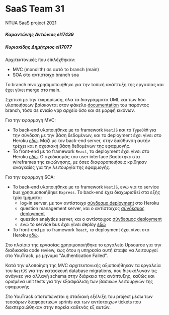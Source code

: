 # SaaS Team 31 
NTUA SaaS project 2021 

##### Καραντώνης Αντώνιος el17439

##### Κυριακίδης Δημήτριος el17077

Αρχιτεκτονικές που επιλέχθηκαν:
 - MVC (monolith) σε αυτό το branch (main)
 - SOA στο αντίστοιχο branch soa

Το branch mvc χρησιμοποιήθηκε για την τοπική ανάπτυξη της εργασίας και έχει γίνει merge στο main.

Σχετικά με την τεκμηρίωση, όλα τα διαγράμματα UML και των δύο υλοποιήσεων βρίσκονται στον φάκελο [documentation](https://github.com/antokarant/SaaS_Team31/tree/main/documentation) του παρόντος branch, τόσο σε ενιαίο vpp αρχείο όσο και σε μορφή εικόνων.

Για την εφαρμογή MVC:
 - Το back-end υλοποιήθηκε με το framework `NestJS` και το `TypeORM` για την σύνδεση με την βάση δεδομένων, και το deployment έχει γίνει στο Heroku [εδώ](https://saas-team31-mvc-backend.herokuapp.com/). Μαζί με τον back-end server, στην διεύθυνση αυτήν τρέχει και η σχεσιακή βάση δεδομένων της εφαρμογής.
 - Το front-end με το framework `React`, το deployment έχει γίνει στο Heroku [εδώ](https://saas-team31-mvc-frontend.herokuapp.com/). Ο σχεδιασμός του user interface βασίστηκε στα wireframes της εκφώνησης, με όσες διαφοροποιήσεις κρίθηκαν αναγκαίες για την λειτουργία της εφαρμογής.

Για την εφαρμογή SOA:
 - Το back-end υλοποιήθηκε με το framework `NestJS`, ενώ για το service bus χρησιμοποιήθηκε `Express`. Το back-end έχει διαχωρισθεί στα εξής τρία τμήματα:
   -  log-in server, με τον αντίστοιχο [σύνδεσμο deployment](https://saas-team31-soa-login.herokuapp.com/) στο Heroku
   -  question management server, και ο αντίστοιχος [σύνδεσμος deployment](https://saas-team31-soa-questions.herokuapp.com/)
   -  question analytics server, και ο αντίστοιχος [σύνδεσμος deployment](https://saas-team31-soa-analytics.herokuapp.com/)
   -  ενώ το service bus έχει γίνει deploy [εδώ](https://saas-team31-soa-esb.herokuapp.com/)
 - Το front-end με το framework `React`, το deployment έχει γίνει στο Heroku [εδώ](https://saas-team31-soa-frontend.herokuapp.com/).

Στο πλαίσιο της εργασίας χρησιμοποιήθηκε το εργαλείο Upsource για την διαδικασία code review, έως ότου η υπηρεσία αυτή έπαψε να λειτουργεί στο YouTrack, με μήνυμα "Authentication Failed".

Κατά την υλοποίηση της MVC αρχιτεκτονικής αξιοποιήθηκαν τα εργαλεία του `NestJS` για την κατασκευή database migrations, που διευκόλυναν τις ανάγκες για αλλαγή schema στην διάρκεια της ανάπτυξης, καθώς και ορισμένα unit tests για την εξασφάλιση των βασικών λειτουργιών της εφαρμογής.

Στο YouTrack αποτυπώνεται η σταδιακή εξέλιξη του project μέσω των τεσσάρων διαφορετικών sprints και των αντίστοιχων tickets που διεκπεραιώθηκαν στην πορεία καθενός εξ αυτών.
